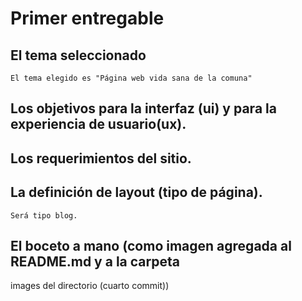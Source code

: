 # Primer entregable

## El tema seleccionado

	El tema elegido es "Página web vida sana de la comuna"

## Los objetivos para la interfaz (ui) y para la experiencia de usuario(ux).


## Los requerimientos del sitio.


## La definición de layout (tipo de página).

	Será tipo blog.
## El boceto a mano (como imagen agregada al README.md y a la carpeta
images del directorio (cuarto commit))

## 